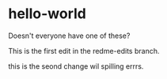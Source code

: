# hello-world
Doesn't everyone have one of these?

This is the first edit in the redme-edits branch.

this is the seond change wil spilling errrs.
